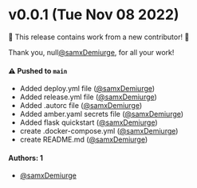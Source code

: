 # v0.0.1 (Tue Nov 08 2022)

:tada: This release contains work from a new contributor! :tada:

Thank you, null[@samxDemiurge](https://github.com/samxDemiurge), for all your work!

#### ⚠️ Pushed to `main`

- Added deploy.yml file ([@samxDemiurge](https://github.com/samxDemiurge))
- Added release.yml file ([@samxDemiurge](https://github.com/samxDemiurge))
- Added .autorc file ([@samxDemiurge](https://github.com/samxDemiurge))
- Added amber.yaml secrets file ([@samxDemiurge](https://github.com/samxDemiurge))
- Added flask quickstart ([@samxDemiurge](https://github.com/samxDemiurge))
- create .docker-compose.yml ([@samxDemiurge](https://github.com/samxDemiurge))
- create README.md ([@samxDemiurge](https://github.com/samxDemiurge))

#### Authors: 1

- [@samxDemiurge](https://github.com/samxDemiurge)

